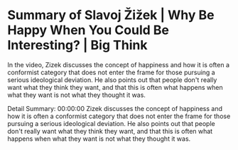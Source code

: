 # Summary of Slavoj Žižek | Why Be Happy When You Could Be Interesting? | Big Think

In the video, Zizek discusses the concept of happiness and how it is often a conformist category that does not enter the frame for those pursuing a serious ideological deviation. He also points out that people don't really want what they think they want, and that this is often what happens when what they want is not what they thought it was.

Detail Summary: 
00:00:00
Zizek discusses the concept of happiness and how it is often a conformist category that does not enter the frame for those pursuing a serious ideological deviation. He also points out that people don't really want what they think they want, and that this is often what happens when what they want is not what they thought it was.

